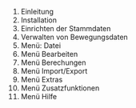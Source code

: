 
1. Einleitung
2.   Installation
3.   Einrichten der Stammdaten
4.  Verwalten von Bewegungsdaten
5. Menü: Datei
6. Menü Bearbeiten
7. Menü Berechungen
8.   Menü Import/Export
9.   Menü Extras
10.  Menü Zusatzfunktionen
11.   Menü Hilfe